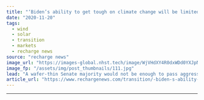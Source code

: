 ```yaml
---
title: "‘Biden’s ability to get tough on climate change will be limited, even if Democrats win Senate’"
date: "2020-11-20"
tags: 
  - wind
  - solar
  - transition
  - markets
  - recharge news
source: "recharge news"
image_url: "https://images-global.nhst.tech/image/WjVHdXY4R0dxWDd0YXJpNEx5VFVNd2JBUEdCdmh4b1l5dlU4cDZKYmRxYz0=/nhst/binary/3e25ba6e01ab1e04dc15c2f8ffaa09bb"
image_fp: "/assets/img/post_thumbnails/111.jpg"
lead: "A wafer-thin Senate majority would not be enough to pass aggressive decarbonisation legislation, senior analyst tells conference"
article_url: "https://www.rechargenews.com/transition/-biden-s-ability-to-get-tough-on-climate-change-will-be-limited-even-if-democrats-win-senate-/2-1-916342"
---
```


---
